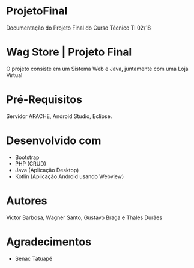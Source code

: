 # ProjetoFinal
Documentação do Projeto Final do Curso Técnico TI 02/18
# Wag Store | Projeto Final

O projeto consiste em um Sistema Web e Java, juntamente com uma Loja Virtual

# Pré-Requisitos

Servidor APACHE, Android Studio, Eclipse.

# Desenvolvido com

* Bootstrap
* PHP (CRUD)
* Java (Aplicação Desktop)
* Kotlin (Aplicação Android usando Webview)

# Autores

Victor Barbosa, Wagner Santo, Gustavo Braga e Thales Durães

# Agradecimentos

* Senac Tatuapé
